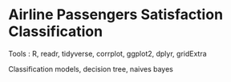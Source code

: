 # Airline Passengers Satisfaction Classification

Tools : R, readr, tidyverse, corrplot, ggplot2, dplyr, gridExtra

Classification models, decision tree, naives bayes
